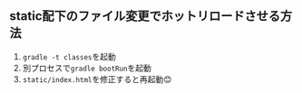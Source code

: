 ## static配下のファイル変更でホットリロードさせる方法

1. `gradle -t classes`を起動
2. 別プロセスで`gradle bootRun`を起動
3. `static/index.html`を修正すると再起動😊